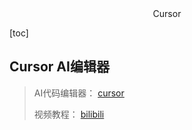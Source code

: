 <center>Cursor</center>









[toc]





## Cursor AI编辑器

> AI代码编辑器： [cursor](https://www.cursor.com/)
>
> 视频教程： [bilibili](https://space.bilibili.com/14097567/channel/collectiondetail?sid=3749940)







